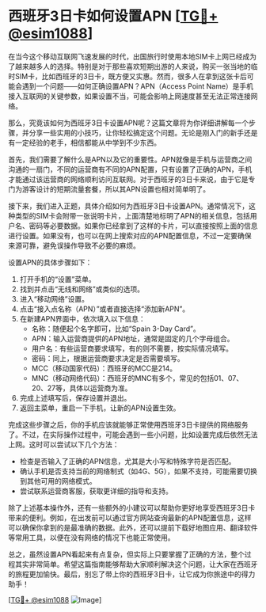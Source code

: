 # 西班牙3日卡如何设置APN [[TG💪+ @esim1088](https://t.me/s/esim1088)]

在当今这个移动互联网飞速发展的时代，出国旅行时使用本地SIM卡上网已经成为了越来越多人的选择。特别是对于那些喜欢短期出游的人来说，购买一张当地的临时SIM卡，比如西班牙的3日卡，既方便又实惠。然而，很多人在拿到这张卡后可能会遇到一个问题——如何正确设置APN？APN（Access Point Name）是手机接入互联网的关键参数，如果设置不当，可能会影响上网速度甚至无法正常连接网络。

那么，究竟该如何为西班牙3日卡设置APN呢？这篇文章将为你详细讲解每一个步骤，并分享一些实用的小技巧，让你轻松搞定这个问题。无论是刚入门的新手还是有一定经验的老手，相信都能从中学到不少东西。

首先，我们需要了解什么是APN以及它的重要性。APN就像是手机与运营商之间沟通的一扇门，不同的运营商有不同的APN配置，只有设置了正确的APN，手机才能通过该运营商的网络顺利访问互联网。对于西班牙的3日卡来说，由于它是专门为游客设计的短期流量套餐，所以其APN设置也相对简单明了。

接下来，我们进入正题，具体介绍如何为西班牙3日卡设置APN。通常情况下，这种类型的SIM卡会附带一张说明卡片，上面清楚地标明了APN的相关信息，包括用户名、密码等必要数据。如果你已经拿到了这样的卡片，可以直接按照上面的信息进行设置。如果没有，也可以在网上搜索对应的APN配置信息，不过一定要确保来源可靠，避免误操作导致不必要的麻烦。

设置APN的具体步骤如下：

1. 打开手机的“设置”菜单。
2. 找到并点击“无线和网络”或类似的选项。
3. 进入“移动网络”设置。
4. 点击“接入点名称（APN）”或者直接选择“添加新APN”。
5. 在新建APN界面中，依次填入以下信息：
   - 名称：随便起个名字即可，比如“Spain 3-Day Card”。
   - APN：输入运营商提供的APN地址，通常是固定的几个字母组合。
   - 用户名：有些运营商要求填写，有的则不需要，按实际情况填写。
   - 密码：同上，根据运营商要求决定是否需要填写。
   - MCC（移动国家代码）：西班牙的MCC是214。
   - MNC（移动网络代码）：西班牙的MNC有多个，常见的包括01、07、20、27等，具体以运营商为准。
6. 完成上述填写后，保存设置并退出。
7. 返回主菜单，重启一下手机，让新的APN设置生效。

完成这些步骤之后，你的手机应该就能够正常使用西班牙3日卡提供的网络服务了。不过，在实际操作过程中，可能会遇到一些小问题，比如设置完成后依然无法上网。这时可以尝试以下几个方法：

- 检查是否输入了正确的APN信息，尤其是大小写和特殊字符是否匹配。
- 确认手机是否支持当前的网络制式（如4G、5G），如果不支持，可能需要切换到其他可用的网络模式。
- 尝试联系运营商客服，获取更详细的指导和支持。

除了上述基本操作外，还有一些额外的小建议可以帮助你更好地享受西班牙3日卡带来的便利。例如，在出发前可以通过官方网站查询最新的APN配置信息，这样可以确保你拿到的是最准确的数据。此外，还可以提前下载好地图应用、翻译软件等常用工具，以便在没有网络的情况下也能正常使用。

总之，虽然设置APN看起来有点复杂，但实际上只要掌握了正确的方法，整个过程其实非常简单。希望这篇指南能够帮助大家顺利解决这个问题，让大家在西班牙的旅程更加愉快。最后，别忘了带上你的西班牙3日卡，让它成为你旅途中的得力助手！

[[TG💪+ @esim1088](https://t.me/s/esim1088) ![Image](https://i.postimg.cc/4NQfJmqS/Snipaste-2025-05-13-00-14-12.png)]